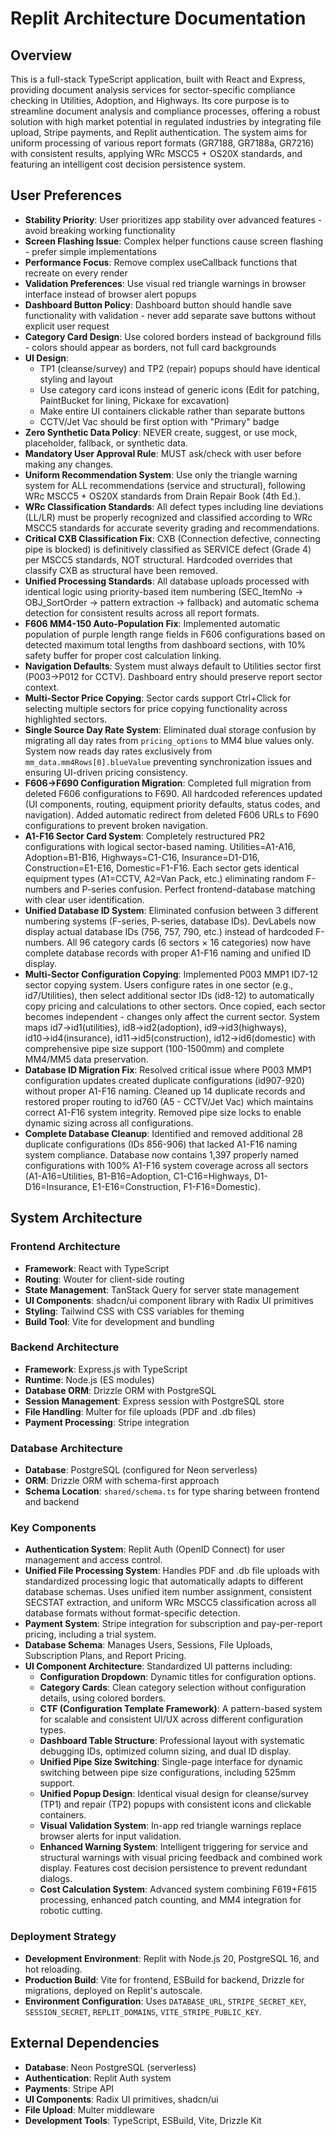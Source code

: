 # Replit Architecture Documentation

## Overview
This is a full-stack TypeScript application, built with React and Express, providing document analysis services for sector-specific compliance checking in Utilities, Adoption, and Highways. Its core purpose is to streamline document analysis and compliance processes, offering a robust solution with high market potential in regulated industries by integrating file upload, Stripe payments, and Replit authentication. The system aims for uniform processing of various report formats (GR7188, GR7188a, GR7216) with consistent results, applying WRc MSCC5 + OS20X standards, and featuring an intelligent cost decision persistence system.

## User Preferences
- **Stability Priority**: User prioritizes app stability over advanced features - avoid breaking working functionality
- **Screen Flashing Issue**: Complex helper functions cause screen flashing - prefer simple implementations
- **Performance Focus**: Remove complex useCallback functions that recreate on every render
- **Validation Preferences**: Use visual red triangle warnings in browser interface instead of browser alert popups
- **Dashboard Button Policy**: Dashboard button should handle save functionality with validation - never add separate save buttons without explicit user request
- **Category Card Design**: Use colored borders instead of background fills - colors should appear as borders, not full card backgrounds
- **UI Design**:
  - TP1 (cleanse/survey) and TP2 (repair) popups should have identical styling and layout
  - Use category card icons instead of generic icons (Edit for patching, PaintBucket for lining, Pickaxe for excavation)
  - Make entire UI containers clickable rather than separate buttons
  - CCTV/Jet Vac should be first option with "Primary" badge
- **Zero Synthetic Data Policy**: NEVER create, suggest, or use mock, placeholder, fallback, or synthetic data.
- **Mandatory User Approval Rule**: MUST ask/check with user before making any changes.
- **Uniform Recommendation System**: Use only the triangle warning system for ALL recommendations (service and structural), following WRc MSCC5 + OS20X standards from Drain Repair Book (4th Ed.).
- **WRc Classification Standards**: All defect types including line deviations (LL/LR) must be properly recognized and classified according to WRc MSCC5 standards for accurate severity grading and recommendations.
- **Critical CXB Classification Fix**: CXB (Connection defective, connecting pipe is blocked) is definitively classified as SERVICE defect (Grade 4) per MSCC5 standards, NOT structural. Hardcoded overrides that classify CXB as structural have been removed.
- **Unified Processing Standards**: All database uploads processed with identical logic using priority-based item numbering (SEC_ItemNo → OBJ_SortOrder → pattern extraction → fallback) and automatic schema detection for consistent results across all report formats.
- **F606 MM4-150 Auto-Population Fix**: Implemented automatic population of purple length range fields in F606 configurations based on detected maximum total lengths from dashboard sections, with 10% safety buffer for proper cost calculation linking.
- **Navigation Defaults**: System must always default to Utilities sector first (P003→P012 for CCTV). Dashboard entry should preserve report sector context.
- **Multi-Sector Price Copying**: Sector cards support Ctrl+Click for selecting multiple sectors for price copying functionality across highlighted sectors.
- **Single Source Day Rate System**: Eliminated dual storage confusion by migrating all day rates from `pricing_options` to MM4 blue values only. System now reads day rates exclusively from `mm_data.mm4Rows[0].blueValue` preventing synchronization issues and ensuring UI-driven pricing consistency.
- **F606→F690 Configuration Migration**: Completed full migration from deleted F606 configurations to F690. All hardcoded references updated (UI components, routing, equipment priority defaults, status codes, and navigation). Added automatic redirect from deleted F606 URLs to F690 configurations to prevent broken navigation.
- **A1-F16 Sector Card System**: Completely restructured PR2 configurations with logical sector-based naming. Utilities=A1-A16, Adoption=B1-B16, Highways=C1-C16, Insurance=D1-D16, Construction=E1-E16, Domestic=F1-F16. Each sector gets identical equipment types (A1=CCTV, A2=Van Pack, etc.) eliminating random F-numbers and P-series confusion. Perfect frontend-database matching with clear user identification.
- **Unified Database ID System**: Eliminated confusion between 3 different numbering systems (F-series, P-series, database IDs). DevLabels now display actual database IDs (756, 757, 790, etc.) instead of hardcoded F-numbers. All 96 category cards (6 sectors × 16 categories) now have complete database records with proper A1-F16 naming and unified ID display.
- **Multi-Sector Configuration Copying**: Implemented P003 MMP1 ID7-12 sector copying system. Users configure rates in one sector (e.g., id7/Utilities), then select additional sector IDs (id8-12) to automatically copy pricing and calculations to other sectors. Once copied, each sector becomes independent - changes only affect the current sector. System maps id7→id1(utilities), id8→id2(adoption), id9→id3(highways), id10→id4(insurance), id11→id5(construction), id12→id6(domestic) with comprehensive pipe size support (100-1500mm) and complete MM4/MM5 data preservation.
- **Database ID Migration Fix**: Resolved critical issue where P003 MMP1 configuration updates created duplicate configurations (id907-920) without proper A1-F16 naming. Cleaned up 14 duplicate records and restored proper routing to id760 (A5 - CCTV/Jet Vac) which maintains correct A1-F16 system integrity. Removed pipe size locks to enable dynamic sizing across all configurations.
- **Complete Database Cleanup**: Identified and removed additional 28 duplicate configurations (IDs 856-906) that lacked A1-F16 naming system compliance. Database now contains 1,397 properly named configurations with 100% A1-F16 system coverage across all sectors (A1-A16=Utilities, B1-B16=Adoption, C1-C16=Highways, D1-D16=Insurance, E1-E16=Construction, F1-F16=Domestic).

## System Architecture

### Frontend Architecture
- **Framework**: React with TypeScript
- **Routing**: Wouter for client-side routing
- **State Management**: TanStack Query for server state management
- **UI Components**: shadcn/ui component library with Radix UI primitives
- **Styling**: Tailwind CSS with CSS variables for theming
- **Build Tool**: Vite for development and bundling

### Backend Architecture
- **Framework**: Express.js with TypeScript
- **Runtime**: Node.js (ES modules)
- **Database ORM**: Drizzle ORM with PostgreSQL
- **Session Management**: Express session with PostgreSQL store
- **File Handling**: Multer for file uploads (PDF and .db files)
- **Payment Processing**: Stripe integration

### Database Architecture
- **Database**: PostgreSQL (configured for Neon serverless)
- **ORM**: Drizzle ORM with schema-first approach
- **Schema Location**: `shared/schema.ts` for type sharing between frontend and backend

### Key Components
- **Authentication System**: Replit Auth (OpenID Connect) for user management and access control.
- **Unified File Processing System**: Handles PDF and .db file uploads with standardized processing logic that automatically adapts to different database schemas. Uses unified item number assignment, consistent SECSTAT extraction, and uniform WRc MSCC5 classification across all database formats without format-specific detection.
- **Payment System**: Stripe integration for subscription and pay-per-report pricing, including a trial system.
- **Database Schema**: Manages Users, Sessions, File Uploads, Subscription Plans, and Report Pricing.
- **UI Component Architecture**: Standardized UI patterns including:
    - **Configuration Dropdown**: Dynamic titles for configuration options.
    - **Category Cards**: Clean category selection without configuration details, using colored borders.
    - **CTF (Configuration Template Framework)**: A pattern-based system for scalable and consistent UI/UX across different configuration types.
    - **Dashboard Table Structure**: Professional layout with systematic debugging IDs, optimized column sizing, and dual ID display.
    - **Unified Pipe Size Switching**: Single-page interface for dynamic switching between pipe size configurations, including 525mm support.
    - **Unified Popup Design**: Identical visual design for cleanse/survey (TP1) and repair (TP2) popups with consistent icons and clickable containers.
    - **Visual Validation System**: In-app red triangle warnings replace browser alerts for input validation.
    - **Enhanced Warning System**: Intelligent triggering for service and structural warnings with visual pricing feedback and combined work display. Features cost decision persistence to prevent redundant dialogs.
    - **Cost Calculation System**: Advanced system combining F619+F615 processing, enhanced patch counting, and MM4 integration for robotic cutting.

### Deployment Strategy
- **Development Environment**: Replit with Node.js 20, PostgreSQL 16, and hot reloading.
- **Production Build**: Vite for frontend, ESBuild for backend, Drizzle for migrations, deployed on Replit's autoscale.
- **Environment Configuration**: Uses `DATABASE_URL`, `STRIPE_SECRET_KEY`, `SESSION_SECRET`, `REPLIT_DOMAINS`, `VITE_STRIPE_PUBLIC_KEY`.

## External Dependencies

- **Database**: Neon PostgreSQL (serverless)
- **Authentication**: Replit Auth system
- **Payments**: Stripe API
- **UI Components**: Radix UI primitives, shadcn/ui
- **File Upload**: Multer middleware
- **Development Tools**: TypeScript, ESBuild, Vite, Drizzle Kit